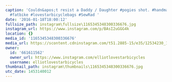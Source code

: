```yaml
---
caption: 'Couldn&apos;t resist a Daddy / Daughter #pogies shot. #handmade #bikewinter
  #fatbike #lovestarbicyclebags #SewRad '
date: '2016-01-18T18:00:12'
fullsize_path: instagram\fullsize\1165345348300336676.jpg
instagram_url: https://www.instagram.com/p/BAsI2uGGG4k
location: {}
media_id: '1165345348300336676'
media_url: https://scontent.cdninstagram.com/t51.2885-15/e35/12534230_1683647391850164_802627335_n.jpg?ig_cache_key=MTE2NTM0NTM0ODMwMDMzNjY3Ng%3D%3D.2
owner:
  id: '661611562'
  owner_url: https://www.instagram.com/elliotlovestarbicycles
  username: elliotlovestarbicycles
thumbnail_path: instagram\thumbnails\1165345348300336676.jpg
utc_date: 1453140012
---
```

